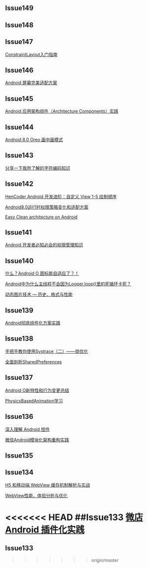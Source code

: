 ## Issue149


## Issue148


## Issue147
[ConstraintLayout入门指南](https://mp.weixin.qq.com/s/X01KpEbegR47Qnl9TmUd5w?utm_source=androidweekly.cn&utm_medium=website)

## Issue146
[Android 屏幕完美适配方案](https://mp.weixin.qq.com/s/e26d6s3hpWJOmhA4AUqRbQ?utm_source=androidweekly.cn&utm_medium=website)

## Issue145
[Android 应用架构组件（Architecture Components）实践](http://lijiankun24.com/Android-%E5%BA%94%E7%94%A8%E6%9E%B6%E6%9E%84%E7%BB%84%E4%BB%B6%EF%BC%88Architecture-Components%EF%BC%89%E5%AE%9E%E8%B7%B5/?utm_source=androidweekly.cn&utm_medium=website)

## Issue144
[Android 8.0 Oreo 画中画模式](https://mp.weixin.qq.com/s/DZACkOioPC1mGmtFnJzvfw?utm_source=androidweekly.cn&utm_medium=websiteAndroid%208.0%20Oreo)


## Issue143
[分享一下我所了解的字符编码知识](http://www.jianshu.com/p/2d4ad873b39f?utm_source=androidweekly.cn&utm_medium=website)

## Issue142
[HenCoder Android 开发进阶：自定义 View 1-5 绘制顺序](http://hencoder.com/ui-1-5/?utm_source=androidweekly.cn&utm_medium=website)

[Android8.0运行时权限策略变化和适配方案](http://blog.csdn.net/yanzhenjie1003/article/details/76719487?utm_source=androidweekly.cn&utm_medium=website)

[Easy Clean architecture on Android](http://www.jianshu.com/p/3edcf85539a6?utm_source=androidweekly.cn&utm_medium=website)

## Issue141
[Android 开发者必知必会的权限管理知识](https://mp.weixin.qq.com/s/OQRHEufCUXBA3d3DMZXMKQ?utm_source=androidweekly.cn&utm_medium=website)

## Issue140
[什么？Android O 图标能自适应了？！](https://mp.weixin.qq.com/s/cwO63MyztVAh0_ooaBNKRg?utm_source=androidweekly.cn&utm_medium=website)

[Android中为什么主线程不会因为Looper.loop()里的死循环卡死？](https://www.zhihu.com/question/34652589/answer/90344494?utm_source=androidweekly.cn&utm_medium=website)

[动态图片技术 — 历史、格式与性能](https://mp.weixin.qq.com/s/nl8SXjEycRTMfa2aMzmxSg?utm_source=androidweekly.cn&utm_medium=website)

## Issue139
[Android彻底组件化方案实践](http://www.jianshu.com/p/1b1d77f58e84?utm_source=androidweekly.cn&utm_medium=website)

## Issue138
[手把手教你使用Systrace（二）——锁优化](https://zhuanlan.zhihu.com/p/27535205?utm_source=androidweekly.cn&utm_medium=website)

[全面剖析SharedPreferences](http://gityuan.com/2017/06/18/SharedPreferences/?utm_source=androidweekly.cn&utm_medium=website)

## Issue137
[Android O新特性和行为变更总结](https://mp.weixin.qq.com/s/Ezfm-Xaz3fzsaSm0TU5LMw?utm_source=androidweekly.cn&utm_medium=website)


[PhysicsBasedAnimation学习](http://rkhcy.github.io/2017/07/07/PhysicsBasedAnimation%E5%AD%A6%E4%B9%A0/?utm_source=androidweekly.cn&utm_medium=website)

## Issue136
[深入理解 Android 控件](https://pqpo.me/2017/07/01/learn-android-view/?utm_source=androidweekly.cn&utm_medium=website)

[微信Android模块化架构重构实践](https://mp.weixin.qq.com/s/6Q818XA5FaHd7jJMFBG60w?utm_source=androidweekly.cn&utm_medium=website)

## Issue135

## Issue134
[H5 和移动端 WebView 缓存机制解析与实战](https://mp.weixin.qq.com/s/qHm_dJBhVbv0pJs8Crp77w?utm_source=androidweekly.cn&utm_medium=website)

[WebView性能、体验分析与优化](https://tech.meituan.com/WebViewPerf.html?utm_source=androidweekly.cn&utm_medium=website?utm_source=androidweekly.cn&utm_medium=website)

<<<<<<< HEAD
##Issue133
[微店 Android 插件化实践](https://mp.weixin.qq.com/s/p8-ABKDpMLm6T4lJdK8Y3Q?utm_source=androidweekly.cn&utm_medium=website)
=======
## Issue133

>>>>>>> origin/master



